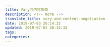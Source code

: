 ```yaml
---
title: Vary与内容协商
description: <!-- more -->
translate_title: vary-and-content-negotiation
date: 2019-07-03 20:14:32
updated: 2019-07-03 20:14:32
tags:
categories:
---
```

